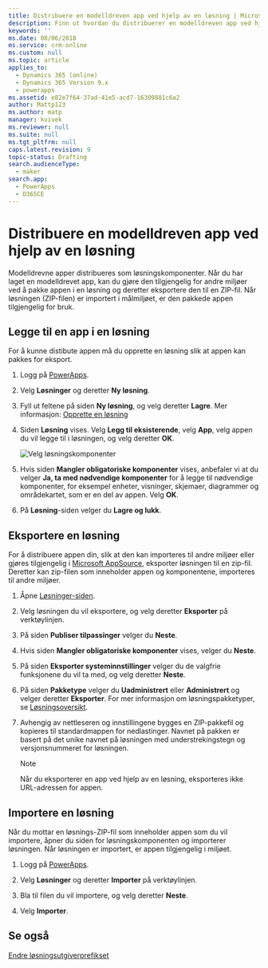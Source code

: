```yaml
---
title: Distribuere en modelldreven app ved hjelp av en løsning | MicrosoftDocs
description: Finn ut hvordan du distribuerer en modelldreven app ved hjelp av løsninger
keywords: ''
ms.date: 08/06/2018
ms.service: crm-online
ms.custom: null
ms.topic: article
applies_to:
  - Dynamics 365 (online)
  - Dynamics 365 Version 9.x
  - powerapps
ms.assetid: e82e7f64-37ad-41e5-acd7-16309881c6a2
author: Mattp123
ms.author: matp
manager: kvivek
ms.reviewer: null
ms.suite: null
ms.tgt_pltfrm: null
caps.latest.revision: 9
topic-status: Drafting
search.audienceType:
  - maker
search.app:
  - PowerApps
  - D365CE
---
```


# <a name="distribute-a-model-driven-app-using-a-solution"></a>Distribuere en modelldreven app ved hjelp av en løsning

Modelldrevne apper distribueres som løsningskomponenter. Når du har laget en modelldrevet app, kan du gjøre den tilgjengelig for andre miljøer ved å pakke appen i en løsning og deretter eksportere den til en ZIP-fil. Når løsningen (ZIP-filen) er importert i målmiljøet, er den pakkede appen tilgjengelig for bruk. 
  
## <a name="add-an-app-to-a-solution"></a>Legge til en app i en løsning
For å kunne distibute appen må du opprette en løsning slik at appen kan pakkes for eksport.

1. Logg på [PowerApps](https://web.powerapps.com/?utm_source=padocs&utm_medium=linkinadoc&utm_campaign=referralsfromdoc).

2. Velg **Løsninger** og deretter **Ny løsning**.
3. Fyll ut feltene på siden **Ny løsning**, og velg deretter **Lagre**. Mer informasjon: [Opprette en løsning](../common-data-service/create-solution.md)
4. Siden **Løsning** vises. Velg **Legg til eksisterende**, velg **App**, velg appen du vil legge til i løsningen, og velg deretter **OK**. 

    ![Velg løsningskomponenter](media/select-solution-components.png)

5. Hvis siden **Mangler obligatoriske komponenter** vises, anbefaler vi at du velger **Ja, ta med nødvendige komponenter** for å legge til nødvendige komponenter, for eksempel enheter, visninger, skjemaer, diagrammer og områdekartet, som er en del av appen. Velg **OK**.
6. På **Løsning**-siden velger du **Lagre og lukk**.

## <a name="export-a-solution"></a>Eksportere en løsning
For å distribuere appen din, slik at den kan importeres til andre miljøer eller gjøres tilgjengelig i [Microsoft AppSource](https://appsource.microsoft.com/), eksporter løsningen til en zip-fil. Deretter kan zip-filen som inneholder appen og komponentene, importeres til andre miljøer.

1. Åpne [Løsninger-siden](advanced-navigation.md#solutions). 
2. Velg løsningen du vil eksportere, og velg deretter **Eksporter** på verktøylinjen. 
3. På siden **Publiser tilpassinger** velger du **Neste**.
4. Hvis siden **Mangler obligatoriske komponenter** vises, velger du **Neste**. 
5. På siden **Eksporter systeminnstillinger** velger du de valgfrie funksjonene du vil ta med, og velg deretter **Neste**. 
6. På siden **Pakketype** velger du **Uadministrert** eller **Administrert** og velger deretter **Eksporter**. For mer informasjon om løsningspakketyper, se [Løsningsoversikt](../common-data-service/solutions-overview.md).
7. Avhengig av nettleseren og innstillingene bygges en ZIP-pakkefil og kopieres til standardmappen for nedlastinger. Navnet på pakken er basert på det unike navnet på løsningen med understrekingstegn og versjonsnummeret for løsningen.

    > [!NOTE]
    > Når du eksporterer en app ved hjelp av en løsning, eksporteres ikke URL-adressen for appen.
  
## <a name="import-a-solution"></a>Importere en løsning  
Når du mottar en løsnings-ZIP-fil som inneholder appen som du vil importere, åpner du siden for løsningskomponenten og importerer løsningen. Når løsningen er importert, er appen tilgjengelig i miljøet.

1. Logg på [PowerApps](https://web.powerapps.com/?utm_source=padocs&utm_medium=linkinadoc&utm_campaign=referralsfromdoc).

2. Velg **Løsninger** og deretter **Importer** på verktøylinjen.
3. Bla til filen du vil importere, og velg deretter **Neste**.
4. Velg **Importer**.

## <a name="see-also"></a>Se også
[Endre løsningsutgiverprefikset](../common-data-service/change-solution-publisher-prefix.md)
